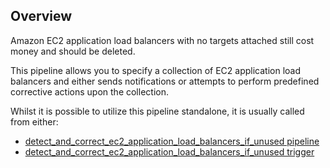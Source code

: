 ## Overview

Amazon EC2 application load balancers with no targets attached still cost money and should be deleted.

This pipeline allows you to specify a collection of EC2 application load balancers and either sends notifications or attempts to perform predefined corrective actions upon the collection.

Whilst it is possible to utilize this pipeline standalone, it is usually called from either:

- [detect_and_correct_ec2_application_load_balancers_if_unused pipeline](https://hub.flowpipe.io/mods/turbot/aws_thrifty/pipelines/aws_thrifty.pipeline.detect_and_correct_ec2_application_load_balancers_if_unused)
- [detect_and_correct_ec2_application_load_balancers_if_unused trigger](https://hub.flowpipe.io/mods/turbot/aws_thrifty/triggers/aws_thrifty.trigger.query.detect_and_correct_ec2_application_load_balancers_if_unused)
